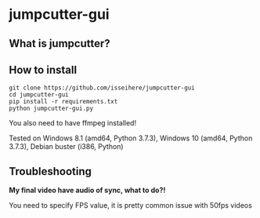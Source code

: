 # jumpcutter-gui
## What is jumpcutter?

## How to install

```
git clone https://github.com/isseihere/jumpcutter-gui
cd jumpcutter-gui
pip install -r requirements.txt
python jumpcutter-gui.py
```
You also need to have ffmpeg installed!

Tested on Windows 8.1 (amd64, Python 3.7.3), Windows 10 (amd64, Python 3.7.3), Debian buster (i386, Python)

## Troubleshooting
**My final video have audio of sync, what to do?!**

You need to specify FPS value, it is pretty common issue with 50fps videos
